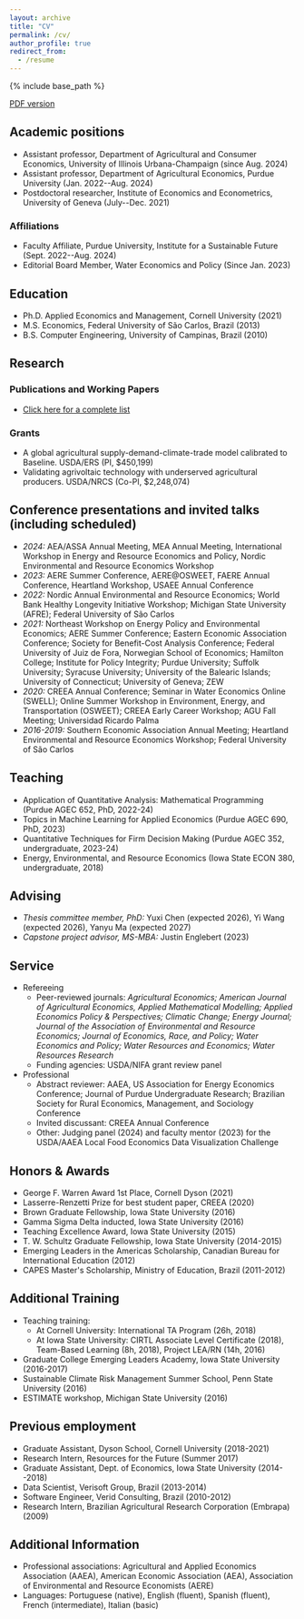 ```yaml
---
layout: archive
title: "CV"
permalink: /cv/
author_profile: true
redirect_from:
  - /resume
---
```


{% include base_path %}

[PDF version](https://github.com/dscardoso/dscardoso.github.io/raw/master/files/DiegoCardoso_CV.pdf)


## Academic positions
* Assistant professor, Department of Agricultural and Consumer Economics, University of Illinois Urbana-Champaign (since Aug. 2024)
* Assistant professor, Department of Agricultural Economics, Purdue University (Jan. 2022--Aug. 2024)
* Postdoctoral researcher, Institute of Economics and Econometrics, University of Geneva (July--Dec. 2021)

### Affiliations
* Faculty Affiliate, Purdue University, Institute for a Sustainable Future (Sept. 2022--Aug. 2024)
* Editorial Board Member, Water Economics and Policy (Since Jan. 2023)

## Education
* Ph.D. Applied Economics and Management, Cornell University (2021)
* M.S. Economics, Federal University of São Carlos, Brazil (2013)
* B.S. Computer Engineering, University of Campinas, Brazil (2010)

## Research

### Publications and Working Papers
* [Click here for a complete list](/about)

### Grants
* A global agricultural supply-demand-climate-trade model calibrated to Baseline. USDA/ERS (PI, $450,199)
* Validating agrivoltaic technology with underserved agricultural producers. USDA/NRCS (Co-PI, $2,248,074)

## Conference presentations and invited talks (including scheduled)
* *2024:* AEA/ASSA Annual Meeting, MEA Annual Meeting, International Workshop in Energy and Resource Economics and Policy, Nordic Environmental and Resource Economics Workshop
* *2023:* AERE Summer Conference, AERE@OSWEET, FAERE Annual Conference, Heartland Workshop, USAEE Annual Conference
* *2022:* Nordic Annual Environmental and Resource Economics; World Bank Healthy Longevity Initiative Workshop; Michigan State University (AFRE); Federal University of São Carlos
* *2021:* Northeast Workshop on Energy Policy and Environmental Economics; AERE Summer Conference; Eastern Economic Association Conference; Society for Benefit-Cost Analysis Conference; Federal University of Juiz de Fora, Norwegian School of Economics; Hamilton College; Institute for Policy Integrity; Purdue University; Suffolk University; Syracuse University; University of the Balearic Islands; University of Connecticut; University of Geneva; ZEW
* *2020:* CREEA Annual Conference; Seminar in Water Economics Online (SWELL); Online Summer Workshop in Environment, Energy, and Transportation (OSWEET); CREEA Early Career Workshop; AGU Fall Meeting; Universidad Ricardo Palma
* *2016-2019:* Southern Economic Association Annual Meeting; Heartland Environmental and Resource Economics Workshop; Federal University of São Carlos

## Teaching
* Application of Quantitative Analysis: Mathematical Programming (Purdue AGEC 652, PhD, 2022-24)
* Topics in Machine Learning for Applied Economics (Purdue AGEC 690, PhD, 2023)
* Quantitative Techniques for Firm Decision Making (Purdue AGEC 352, undergraduate, 2023-24)
* Energy, Environmental, and Resource Economics (Iowa State ECON 380, undergraduate, 2018)

## Advising
* *Thesis committee member, PhD:* Yuxi Chen (expected 2026), Yi Wang (expected 2026), Yanyu Ma (expected 2027)
* *Capstone project advisor, MS-MBA:* Justin Englebert (2023)

## Service
* Refereeing  
  * Peer-reviewed journals: _Agricultural Economics; American Journal of Agricultural Economics, Applied Mathematical Modelling; Applied Economics Policy \& Perspectives; Climatic Change; Energy Journal; Journal of the Association of Environmental and Resource Economics; Journal of Economics, Race, and Policy; Water Economics and Policy; Water Resources and Economics; Water Resources Research_
  * Funding agencies: USDA/NIFA grant review panel
* Professional
  * Abstract reviewer: AAEA, US Association for Energy Economics Conference; Journal of Purdue Undergraduate Research; Brazilian Society for Rural Economics, Management, and Sociology Conference
  * Invited discussant: CREEA Annual Conference
  * Other: Judging panel (2024) and faculty mentor (2023) for the USDA/AAEA Local Food Economics Data Visualization Challenge

## Honors & Awards
* George F. Warren Award 1st Place, Cornell Dyson (2021)
* Lasserre-Renzetti Prize for best student paper, CREEA (2020)
* Brown Graduate Fellowship, Iowa State University (2016)
* Gamma Sigma Delta inducted, Iowa State University (2016)
* Teaching Excellence Award, Iowa State University (2015)
* T. W. Schultz Graduate Fellowship, Iowa State University (2014-2015)
* Emerging Leaders in the Americas Scholarship, Canadian Bureau for International Education (2012)
* CAPES Master's Scholarship, Ministry of Education, Brazil (2011-2012)

## Additional Training
* Teaching training:
  * At Cornell University: International TA Program (26h, 2018)
  * At Iowa State University: CIRTL Associate Level Certificate (2018), Team-Based Learning (8h, 2018), Project LEA/RN (14h, 2016)
* Graduate College Emerging Leaders Academy, Iowa State University (2016-2017)
* Sustainable Climate Risk Management Summer School, Penn State University (2016)
* ESTIMATE workshop, Michigan State University (2016)

## Previous employment
* Graduate Assistant, Dyson School, Cornell University (2018-2021)
* Research Intern, Resources for the Future (Summer 2017)
* Graduate Assistant, Dept. of Economics, Iowa State University (2014--2018)
* Data Scientist, Verisoft Group, Brazil (2013-2014)
* Software Engineer, Verid Consulting, Brazil (2010-2012)
* Research Intern, Brazilian Agricultural Research Corporation (Embrapa) (2009)

## Additional Information
* Professional associations: Agricultural and Applied Economics Association (AAEA), American Economic Association (AEA), Association of Environmental and Resource Economists (AERE)
* Languages: Portuguese (native), English (fluent), Spanish (fluent), French (intermediate), Italian (basic)
